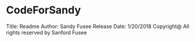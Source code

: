 # CodeForSandy
Title: Readme
Author: Sandy Fusee
Release Date: 1/20/2018
Copyright@ All rights reserved by Sanford Fusee

